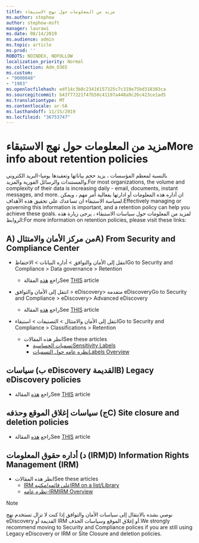 ```yaml
---
title: مزيد من المعلومات حول نهج الاستبقاء
ms.author: stephow
author: stephow-msft
manager: laurawi
ms.date: 08/14/2019
ms.audience: admin
ms.topic: article
ms.prod: ''
ROBOTS: NOINDEX, NOFOLLOW
localization_priority: Normal
ms.collection: Adm_O365
ms.custom:
- "9000048"
- "1983"
ms.openlocfilehash: edf14c3b8c23416157325c7c319e75bd318303ca
ms.sourcegitcommit: b43f77221f47b50c41197a448a9c26c423ce1ad5
ms.translationtype: MT
ms.contentlocale: ar-SA
ms.lasthandoff: 11/15/2019
ms.locfileid: "36753747"
---
```

# <a name="more-info-about-retention-policies"></a><span data-ttu-id="9d450-102">مزيد من المعلومات حول نهج الاستبقاء</span><span class="sxs-lookup"><span data-stu-id="9d450-102">More info about retention policies</span></span>

<span data-ttu-id="9d450-103">بالنسبة لمعظم المؤسسات ، يزيد حجم بياناتها وتعقيدها يوميا-البريد الكتروني والمستندات والرسائل الفورية والمزيد.</span><span class="sxs-lookup"><span data-stu-id="9d450-103">For most organizations, the volume and complexity of their data is increasing daily - email, documents, instant messages, and more.</span></span> <span data-ttu-id="9d450-104">ان أداره هذه المعلومات أو ادارتها بفعالية أمر مهم ، ويمكن لسياسة الاستبقاء ان تساعدك علي تحقيق هذه الأهداف.</span><span class="sxs-lookup"><span data-stu-id="9d450-104">Effectively managing or governing this information is important, and a retention policy can help you achieve these goals.</span></span> <span data-ttu-id="9d450-105">لمزيد من المعلومات حول سياسات الاستبقاء ، يرجى زيارة هذه الروابط:</span><span class="sxs-lookup"><span data-stu-id="9d450-105">For more information on retention policies, please visit these links:</span></span>

## <a name="a-from-security-and-compliance-center"></a><span data-ttu-id="9d450-106">A) من مركز الأمان والامتثال</span><span class="sxs-lookup"><span data-stu-id="9d450-106">A) From Security and Compliance Center</span></span>

- <span data-ttu-id="9d450-107">انتقل إلى الأمان والتوافق > أداره البيانات > الاحتفاظ</span><span class="sxs-lookup"><span data-stu-id="9d450-107">Go to Security and Compliance > Data governance > Retention</span></span>
  - <span data-ttu-id="9d450-108">راجع [هذه](https://docs.microsoft.com/office365/securitycompliance/retention-policies) المقالة</span><span class="sxs-lookup"><span data-stu-id="9d450-108">See [THIS](https://docs.microsoft.com/office365/securitycompliance/retention-policies) article</span></span>

- <span data-ttu-id="9d450-109">انتقل إلى الأمان والتوافق > eDiscovery> متقدمة eDiscovery</span><span class="sxs-lookup"><span data-stu-id="9d450-109">Go to Security and Compliance > eDiscovery> Advanced eDiscovery</span></span> 
  - <span data-ttu-id="9d450-110">راجع [هذه](https://docs.microsoft.com/office365/securitycompliance/ediscovery-cases) المقالة</span><span class="sxs-lookup"><span data-stu-id="9d450-110">See [THIS](https://docs.microsoft.com/office365/securitycompliance/ediscovery-cases) article</span></span>

- <span data-ttu-id="9d450-111">انتقل إلى الأمان والامتثال > التصنيفات > استبقاء</span><span class="sxs-lookup"><span data-stu-id="9d450-111">Go to Security and Compliance > Classifications > Retention</span></span>
  - <span data-ttu-id="9d450-112">انظر هذه المقالات</span><span class="sxs-lookup"><span data-stu-id="9d450-112">See these articles</span></span>
    - [<span data-ttu-id="9d450-113">تسميات الحساسية</span><span class="sxs-lookup"><span data-stu-id="9d450-113">Sensitivity Labels</span></span>](https://docs.microsoft.com/office365/securitycompliance/sensitivity-labels)
    - [<span data-ttu-id="9d450-114">نظره عامه حول التسميات</span><span class="sxs-lookup"><span data-stu-id="9d450-114">Labels Overview</span></span>](https://docs.microsoft.com/office365/securitycompliance/labels)

## <a name="b-legacy-ediscovery-policies"></a><span data-ttu-id="9d450-115">ب) سياسات eDiscovery القديمة</span><span class="sxs-lookup"><span data-stu-id="9d450-115">B) Legacy eDiscovery policies</span></span>

- <span data-ttu-id="9d450-116">راجع [هذه](https://support.office.com/article/Set-up-an-eDiscovery-Center-in-SharePoint-Online-A18F8975-AA7F-43B4-A7D6-001D14744D8E) المقالة</span><span class="sxs-lookup"><span data-stu-id="9d450-116">See [THIS](https://support.office.com/article/Set-up-an-eDiscovery-Center-in-SharePoint-Online-A18F8975-AA7F-43B4-A7D6-001D14744D8E) article</span></span>

## <a name="c-site-closure-and-deletion-policies"></a><span data-ttu-id="9d450-117">ج) سياسات إغلاق الموقع وحذفه</span><span class="sxs-lookup"><span data-stu-id="9d450-117">C) Site closure and deletion policies</span></span>

- <span data-ttu-id="9d450-118">راجع [هذه](https://support.office.com/article/Use-policies-for-site-closure-and-deletion-A8280D82-27FD-48C5-9ADF-8A5431208BA5) المقالة</span><span class="sxs-lookup"><span data-stu-id="9d450-118">See [THIS](https://support.office.com/article/Use-policies-for-site-closure-and-deletion-A8280D82-27FD-48C5-9ADF-8A5431208BA5) article</span></span>  

## <a name="d-information-rights-management-irm"></a><span data-ttu-id="9d450-119">د) أداره حقوق المعلومات (IRM)</span><span class="sxs-lookup"><span data-stu-id="9d450-119">D) Information Rights Management (IRM)</span></span>

- <span data-ttu-id="9d450-120">انظر هذه المقالات</span><span class="sxs-lookup"><span data-stu-id="9d450-120">See these articles</span></span>
  - [<span data-ttu-id="9d450-121">IRM علي قائمه/مكتبه</span><span class="sxs-lookup"><span data-stu-id="9d450-121">IRM on a list/Library</span></span>](https://support.office.com/article/apply-information-rights-management-to-a-list-or-library-3bdb5c4e-94fc-4741-b02f-4e7cc3c54aa1)
  - [<span data-ttu-id="9d450-122">نظره عامه-IRM</span><span class="sxs-lookup"><span data-stu-id="9d450-122">IRM Overview</span></span>](https://support.office.com/article/create-and-apply-information-management-policies-eb501fe9-2ef6-4150-945a-65a6451ee9e9)

> [!Note]
> <span data-ttu-id="9d450-123">نوصي بشده بالانتقال إلى سياسات الأمان والتوافق إذا كنت لا تزال تستخدم نهج eDiscovery القديمة أو IRM أو إغلاق الموقع وسياسات الحذف.</span><span class="sxs-lookup"><span data-stu-id="9d450-123">We strongly recommend moving to Security and Compliance polices if you are still using Legacy eDiscovery or IRM or Site Closure and deletion policies.</span></span>
